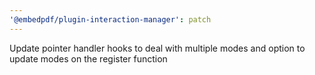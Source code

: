 ```yaml
---
'@embedpdf/plugin-interaction-manager': patch
---
```


Update pointer handler hooks to deal with multiple modes and option to update modes on the register function
